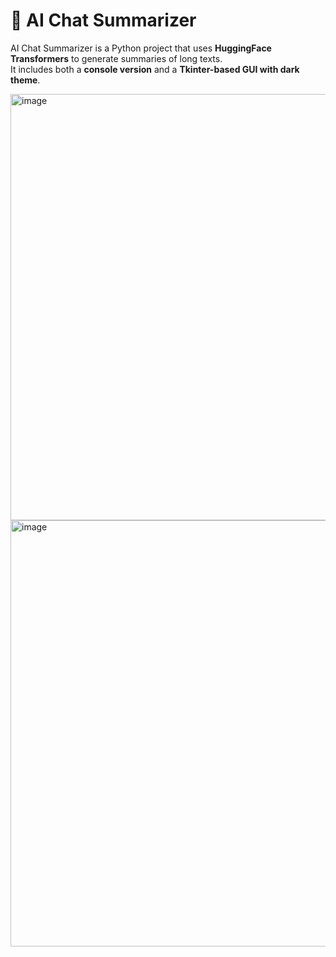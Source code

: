 # 📝 AI Chat Summarizer
AI Chat Summarizer is a Python project that uses **HuggingFace Transformers** to generate summaries of long texts.  
It includes both a **console version** and a **Tkinter-based GUI with dark theme**.  

<img width="802" height="682" alt="image" src="https://github.com/user-attachments/assets/c6cdd942-55d1-4206-b55a-413a11dd8856" />

<img width="802" height="682" alt="image" src="https://github.com/user-attachments/assets/3d9d8795-a9a6-4306-8354-a5408c913b00" />
